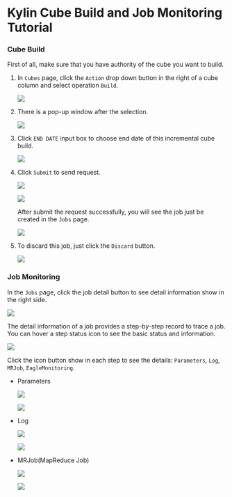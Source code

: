 Kylin Cube Build and Job Monitoring Tutorial
===

### Cube Build
First of all, make sure that you have authority of the cube you want to build.

1. In `Cubes` page, click the `Action` drop down button in the right of a cube column and select operation `Build`.

   ![](https://raw.githubusercontent.com/KylinOLAP/kylinolap.github.io/master/docs/cube_build_job_monitor/1%20action-build.png)

2. There is a pop-up window after the selection. 

   ![](https://raw.githubusercontent.com/KylinOLAP/kylinolap.github.io/master/docs/cube_build_job_monitor/2%20pop-up.png)

3. Click `END DATE` input box to choose end date of this incremental cube build.

   ![](https://raw.githubusercontent.com/KylinOLAP/kylinolap.github.io/master/docs/cube_build_job_monitor/3%20end-date.png)

4. Click `Submit` to send request. 

   ![](https://raw.githubusercontent.com/KylinOLAP/kylinolap.github.io/master/docs/cube_build_job_monitor/4%20submit.png)

   ![](https://raw.githubusercontent.com/KylinOLAP/kylinolap.github.io/master/docs/cube_build_job_monitor/4.1%20success.png)

   After submit the request successfully, you will see the job just be created in the `Jobs` page.

   ![](https://raw.githubusercontent.com/KylinOLAP/kylinolap.github.io/master/docs/cube_build_job_monitor/5%20jobs-page.png)

5. To discard this job, just click the `Discard` button.

   ![](https://raw.githubusercontent.com/KylinOLAP/kylinolap.github.io/master/docs/cube_build_job_monitor/6%20discard.png)

### Job Monitoring
In the `Jobs` page, click the job detail button to see detail information show in the right side.

![](https://raw.githubusercontent.com/KylinOLAP/kylinolap.github.io/master/docs/cube_build_job_monitor/7%20job-steps.png)

The detail information of a job provides a step-by-step record to trace a job. You can hover a step status icon to see the basic status and information.

![](https://raw.githubusercontent.com/KylinOLAP/kylinolap.github.io/master/docs/cube_build_job_monitor/8%20hover-step.png)

Click the icon button show in each step to see the details: `Parameters`, `Log`, `MRJob`, `EagleMonitoring`.

* Parameters

   ![](https://raw.githubusercontent.com/KylinOLAP/kylinolap.github.io/master/docs/cube_build_job_monitor/9%20parameters.png)

   ![](https://raw.githubusercontent.com/KylinOLAP/kylinolap.github.io/master/docs/cube_build_job_monitor/9%20parameters-d.png)

* Log
        
   ![](https://raw.githubusercontent.com/KylinOLAP/kylinolap.github.io/master/docs/cube_build_job_monitor/9%20log.png)

   ![](https://raw.githubusercontent.com/KylinOLAP/kylinolap.github.io/master/docs/cube_build_job_monitor/9%20log-d.png)

* MRJob(MapReduce Job)

   ![](https://raw.githubusercontent.com/KylinOLAP/kylinolap.github.io/master/docs/cube_build_job_monitor/9%20mrjob.png)

   ![](https://raw.githubusercontent.com/KylinOLAP/kylinolap.github.io/master/docs/cube_build_job_monitor/9%20mrjob-d.png)